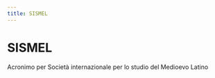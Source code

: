```yaml
---
title: SISMEL
---
```


SISMEL 
===

Acronimo per Società internazionale per lo studio del Medioevo Latino


